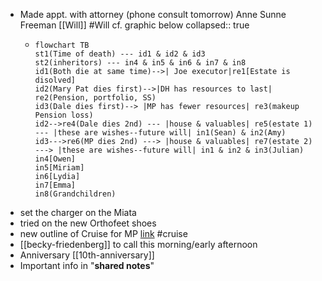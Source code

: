 - Made appt. with attorney (phone consult tomorrow) Anne Sunne Freeman [[Will]] #Will cf. graphic below
  collapsed:: true
	- ```mermaid
	  flowchart TB
	  st1(Time of death) --- id1 & id2 & id3
	  st2(inheritors) --- in4 & in5 & in6 & in7 & in8
	  id1(Both die at same time)-->| Joe executor|re1[Estate is disolved]
	  id2(Mary Pat dies first)-->|DH has resources to last| re2(Pension, portfolio, SS)
	  id3(Dale dies first)--> |MP has fewer resources| re3(makeup Pension loss)
	  id2-->re4(Dale dies 2nd) --- |house & valuables| re5(estate 1) --- |these are wishes--future will| in1(Sean) & in2(Amy)
	  id3--->re6(MP dies 2nd) ---> |house & valuables| re7(estate 2) ---> |these are wishes--future will| in1 & in2 & in3(Julian)
	  in4[Owen]
	  in5[Miriam]
	  in6[Lydia]
	  in7[Emma]
	  in8(Grandchildren)
	  ```
- set the charger on the Miata
- tried on the new Orthofeet shoes
- new outline of Cruise for MP [link](https://docs.google.com/document/d/1skMc1hoHwcbc0ZQejJAAgNqdGrjqgdqQZ3tKZTQohvw/edit?usp=share_link) #cruise
- [[becky-friedenberg]] to call this morning/early afternoon
- Anniversary [[10th-anniversary]]
- Important info in "**shared notes**"